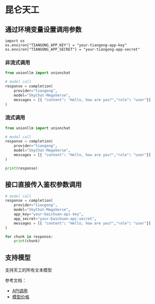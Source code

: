 # 昆仑天工

## 通过环境变量设置调用参数

```
import os 
os.environ["TIANGONG_APP_KEY"] = "your-tiangong-app-key"
os.environ["TIANGONG_APP_SECRET"] = "your-tiangong-app-secret"
```

### 非流式调用

```python
from unionllm import unionchat

# model call
response = completion(
    provider="tiangong",
    model="SkyChat-MegaVerse", 
    messages = [{ "content": "Hello, how are you?","role": "user"}]
)
```

### 流式调用

```python
from unionllm import unionchat

# model call
response = completion(
    provider="tiangong",
    model="SkyChat-MegaVerse", 
    messages = [{ "content": "Hello, how are you?","role": "user"}]
)

print(response)
```

## 接口直接传入鉴权参数调用

```python
# model call
response = completion(
    provider="tiangong",
    model="SkyChat-MegaVerse", 
    app_key="your-baichuan-api-key",
    app_secret="your-baichuan-api-secret",
    messages = [{ "content": "Hello, how are you?","role": "user"}]
)

for chunk in response:
    print(chunk)
```

## 支持模型
支持天工的所有文本模型

参考文档：
- [API调用](https://model-platform.tiangong.cn/api-reference)
- [模型价格](https://model-platform.tiangong.cn/pricing)
```
